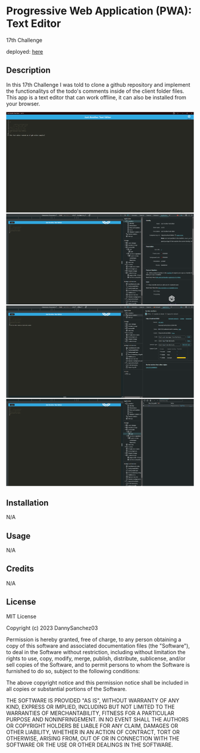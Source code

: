 # Progressive Web Application (PWA): Text Editor
17th Challenge

deployed: [here](https://gdb-text-editor.onrender.com)

## Description

In this 17th Challenge I was told to clone a github repository and implement the functionalitys of the todo's comments inside of the client folder files. This app is a text editor that can work offline, it can also be installed from your browser.

![my screenshot](assets/app.png)
![my screenshot](assets/Mani.png)
![my screenshot](assets/SW.png)
![my screenshot](assets/IDB.png)


## Installation

N/A

## Usage

N/A

## Credits

N/A

## License

MIT License

Copyright (c) 2023 DannySanchez03

Permission is hereby granted, free of charge, to any person obtaining a copy
of this software and associated documentation files (the "Software"), to deal
in the Software without restriction, including without limitation the rights
to use, copy, modify, merge, publish, distribute, sublicense, and/or sell
copies of the Software, and to permit persons to whom the Software is
furnished to do so, subject to the following conditions:

The above copyright notice and this permission notice shall be included in all
copies or substantial portions of the Software.

THE SOFTWARE IS PROVIDED "AS IS", WITHOUT WARRANTY OF ANY KIND, EXPRESS OR
IMPLIED, INCLUDING BUT NOT LIMITED TO THE WARRANTIES OF MERCHANTABILITY,
FITNESS FOR A PARTICULAR PURPOSE AND NONINFRINGEMENT. IN NO EVENT SHALL THE
AUTHORS OR COPYRIGHT HOLDERS BE LIABLE FOR ANY CLAIM, DAMAGES OR OTHER
LIABILITY, WHETHER IN AN ACTION OF CONTRACT, TORT OR OTHERWISE, ARISING FROM,
OUT OF OR IN CONNECTION WITH THE SOFTWARE OR THE USE OR OTHER DEALINGS IN THE
SOFTWARE.
